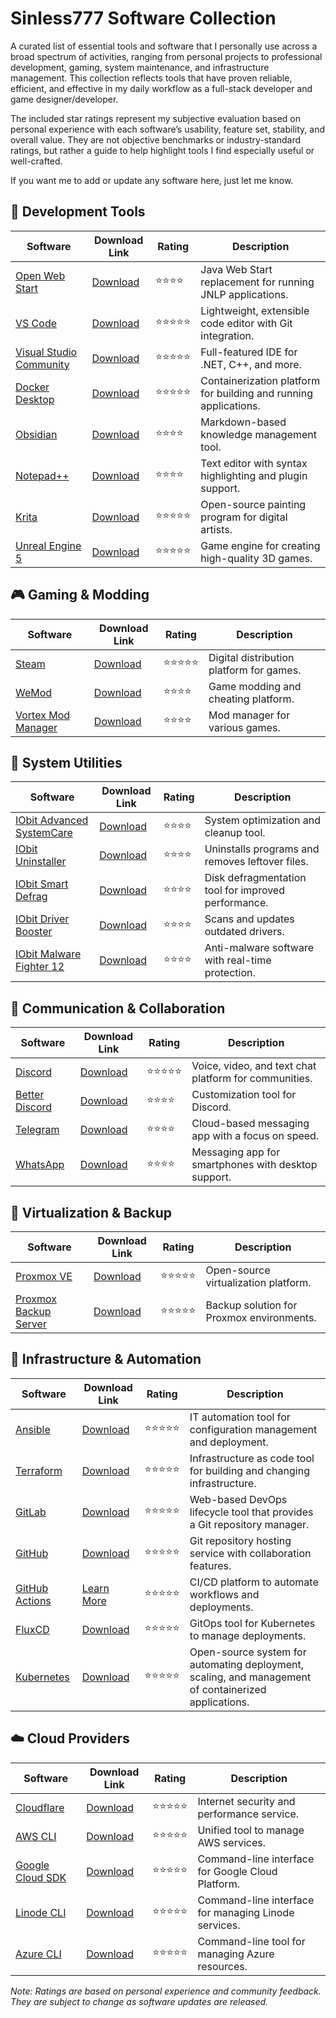 # Sinless777 Software Collection

A curated list of essential tools and software that I personally use across a broad spectrum of activities, ranging from personal projects to professional development, gaming, system maintenance, and infrastructure management. This collection reflects tools that have proven reliable, efficient, and effective in my daily workflow as a full-stack developer and game designer/developer.

The included star ratings represent my subjective evaluation based on personal experience with each software’s usability, feature set, stability, and overall value. They are not objective benchmarks or industry-standard ratings, but rather a guide to help highlight tools I find especially useful or well-crafted.

If you want me to add or update any software here, just let me know.


## 🔧 Development Tools

| Software                          | Download Link                                                                                   | Rating | Description                                                                 |
|-----------------------------------|-------------------------------------------------------------------------------------------------|--------|-----------------------------------------------------------------------------|
| [Open Web Start](https://openwebstart.com/download/) | [Download](https://openwebstart.com/download/) | ⭐⭐⭐⭐ | Java Web Start replacement for running JNLP applications. |
| [VS Code](https://code.visualstudio.com/download) | [Download](https://code.visualstudio.com/download) | ⭐⭐⭐⭐⭐ | Lightweight, extensible code editor with Git integration. |
| [Visual Studio Community](https://visualstudio.microsoft.com/vs/community/) | [Download](https://visualstudio.microsoft.com/vs/community/) | ⭐⭐⭐⭐⭐ | Full-featured IDE for .NET, C++, and more. |
| [Docker Desktop](https://www.docker.com/products/docker-desktop) | [Download](https://www.docker.com/products/docker-desktop) | ⭐⭐⭐⭐⭐ | Containerization platform for building and running applications. |
| [Obsidian](https://obsidian.md/download) | [Download](https://obsidian.md/download) | ⭐⭐⭐⭐ | Markdown-based knowledge management tool. |
| [Notepad++](https://notepad-plus-plus.org/downloads/) | [Download](https://notepad-plus-plus.org/downloads/) | ⭐⭐⭐⭐ | Text editor with syntax highlighting and plugin support. |
| [Krita](https://krita.org/en/download/krita-desktop/) | [Download](https://krita.org/en/download/krita-desktop/) | ⭐⭐⭐⭐⭐ | Open-source painting program for digital artists. |
| [Unreal Engine 5](https://www.unrealengine.com/download) | [Download](https://www.unrealengine.com/download) | ⭐⭐⭐⭐⭐ | Game engine for creating high-quality 3D games. |

## 🎮 Gaming & Modding

| Software                          | Download Link                                                                                   | Rating | Description                                                                 |
|-----------------------------------|-------------------------------------------------------------------------------------------------|--------|-----------------------------------------------------------------------------|
| [Steam](https://store.steampowered.com/about/) | [Download](https://store.steampowered.com/about/) | ⭐⭐⭐⭐⭐ | Digital distribution platform for games. |
| [WeMod](https://www.wemod.com/download) | [Download](https://www.wemod.com/download) | ⭐⭐⭐⭐ | Game modding and cheating platform. |
| [Vortex Mod Manager](https://www.nexusmods.com/about/vortex) | [Download](https://www.nexusmods.com/about/vortex) | ⭐⭐⭐⭐ | Mod manager for various games. |

## 🧰 System Utilities

| Software                          | Download Link                                                                                   | Rating | Description                                                                 |
|-----------------------------------|-------------------------------------------------------------------------------------------------|--------|-----------------------------------------------------------------------------|
| [IObit Advanced SystemCare](https://www.iobit.com/en/advancedsystemcarefree.php) | [Download](https://www.iobit.com/en/advancedsystemcarefree.php) | ⭐⭐⭐⭐ | System optimization and cleanup tool. |
| [IObit Uninstaller](https://www.iobit.com/en/uninstaller.php) | [Download](https://www.iobit.com/en/uninstaller.php) | ⭐⭐⭐⭐ | Uninstalls programs and removes leftover files. |
| [IObit Smart Defrag](https://www.iobit.com/en/smart-defrag.php) | [Download](https://www.iobit.com/en/smart-defrag.php) | ⭐⭐⭐⭐ | Disk defragmentation tool for improved performance. |
| [IObit Driver Booster](https://www.iobit.com/en/driver-booster.php) | [Download](https://www.iobit.com/en/driver-booster.php) | ⭐⭐⭐⭐ | Scans and updates outdated drivers. |
| [IObit Malware Fighter 12](https://www.iobit.com/en/malware-fighter.php) | [Download](https://www.iobit.com/en/malware-fighter.php) | ⭐⭐⭐⭐ | Anti-malware software with real-time protection. |

## 💬 Communication & Collaboration

| Software                          | Download Link                                                                                   | Rating | Description                                                                 |
|-----------------------------------|-------------------------------------------------------------------------------------------------|--------|-----------------------------------------------------------------------------|
| [Discord](https://discord.com/download) | [Download](https://discord.com/download) | ⭐⭐⭐⭐⭐ | Voice, video, and text chat platform for communities. |
| [Better Discord](https://betterdiscord.app/) | [Download](https://betterdiscord.app/) | ⭐⭐⭐⭐ | Customization tool for Discord. |
| [Telegram](https://desktop.telegram.org/) | [Download](https://desktop.telegram.org/) | ⭐⭐⭐⭐ | Cloud-based messaging app with a focus on speed. |
| [WhatsApp](https://www.whatsapp.com/download) | [Download](https://www.whatsapp.com/download) | ⭐⭐⭐⭐ | Messaging app for smartphones with desktop support. |

## 🧪 Virtualization & Backup

| Software                          | Download Link                                                                                   | Rating | Description                                                                 |
|-----------------------------------|-------------------------------------------------------------------------------------------------|--------|-----------------------------------------------------------------------------|
| [Proxmox VE](https://www.proxmox.com/en/downloads) | [Download](https://www.proxmox.com/en/downloads) | ⭐⭐⭐⭐⭐ | Open-source virtualization platform. |
| [Proxmox Backup Server](https://www.proxmox.com/en/downloads/proxmox-backup-server) | [Download](https://www.proxmox.com/en/downloads/proxmox-backup-server) | ⭐⭐⭐⭐⭐ | Backup solution for Proxmox environments. |

## 🧩 Infrastructure & Automation

| Software                          | Download Link                                                                                   | Rating | Description                                                                 |
|-----------------------------------|-------------------------------------------------------------------------------------------------|--------|-----------------------------------------------------------------------------|
| [Ansible](https://docs.ansible.com/ansible/latest/installation_guide/intro_installation.html) | [Download](https://docs.ansible.com/ansible/latest/installation_guide/intro_installation.html) | ⭐⭐⭐⭐⭐ | IT automation tool for configuration management and deployment. |
| [Terraform](https://developer.hashicorp.com/terraform/install) | [Download](https://developer.hashicorp.com/terraform/install) | ⭐⭐⭐⭐⭐ | Infrastructure as code tool for building and changing infrastructure. |
| [GitLab](https://about.gitlab.com/install/) | [Download](https://about.gitlab.com/install/) | ⭐⭐⭐⭐⭐ | Web-based DevOps lifecycle tool that provides a Git repository manager. |
| [GitHub](https://desktop.github.com/download/) | [Download](https://desktop.github.com/download/) | ⭐⭐⭐⭐⭐ | Git repository hosting service with collaboration features. |
| [GitHub Actions](https://github.com/features/actions) | [Learn More](https://github.com/features/actions) | ⭐⭐⭐⭐⭐ | CI/CD platform to automate workflows and deployments. |
| [FluxCD](https://fluxcd.io/flux/installation/) | [Download](https://fluxcd.io/flux/installation/) | ⭐⭐⭐⭐⭐ | GitOps tool for Kubernetes to manage deployments. |
| [Kubernetes](https://kubernetes.io/releases/download/) | [Download](https://kubernetes.io/releases/download/) | ⭐⭐⭐⭐⭐ | Open-source system for automating deployment, scaling, and management of containerized applications. |

## ☁️ Cloud Providers

| Software                          | Download Link                                                                                   | Rating | Description                                                                 |
|-----------------------------------|-------------------------------------------------------------------------------------------------|--------|-----------------------------------------------------------------------------|
| [Cloudflare](https://developers.cloudflare.com/cloudflare-one/connections/connect-devices/warp/download-warp/) | [Download](https://developers.cloudflare.com/cloudflare-one/connections/connect-devices/warp/download-warp/) | ⭐⭐⭐⭐⭐ | Internet security and performance service. |
| [AWS CLI](https://aws.amazon.com/cli/) | [Download](https://aws.amazon.com/cli/) | ⭐⭐⭐⭐⭐ | Unified tool to manage AWS services. |
| [Google Cloud SDK](https://cloud.google.com/sdk/docs/install) | [Download](https://cloud.google.com/sdk/docs/install) | ⭐⭐⭐⭐⭐ | Command-line interface for Google Cloud Platform. |
| [Linode CLI](https://www.linode.com/docs/products/tools/cli/) | [Download](https://www.linode.com/docs/products/tools/cli/) | ⭐⭐⭐⭐⭐ | Command-line interface for managing Linode services. |
| [Azure CLI](https://learn.microsoft.com/en-us/cli/azure/install-azure-cli) | [Download](https://learn.microsoft.com/en-us/cli/azure/install-azure-cli) | ⭐⭐⭐⭐⭐ | Command-line tool for managing Azure resources. |


*Note: Ratings are based on personal experience and community feedback. They are subject to change as software updates are released.*

